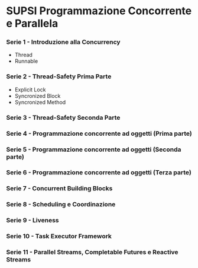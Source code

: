 # SUPSI Programmazione Concorrente e Parallela

### Serie 1 - Introduzione alla Concurrency

- Thread
- Runnable

### Serie 2 - Thread-Safety Prima Parte

- Explicit Lock
- Syncronized Block
- Syncronized Method

### Serie 3 - Thread-Safety Seconda Parte
### Serie 4 - Programmazione concorrente ad oggetti (Prima parte)
### Serie 5 - Programmazione concorrente ad oggetti (Seconda parte)
### Serie 6 - Programmazione concorrente ad oggetti (Terza parte)
### Serie 7 - Concurrent Building Blocks
### Serie 8 - Scheduling e Coordinazione
### Serie 9 - Liveness
### Serie 10 - Task Executor Framework
### Serie 11 - Parallel Streams, Completable Futures e Reactive Streams
